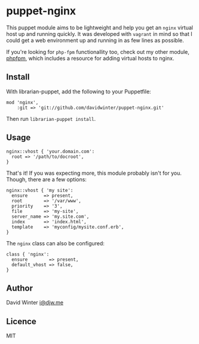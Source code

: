 # puppet-nginx

This puppet module aims to be lightweight and help you get an `nginx` virtual host up and running quickly. It was developed with `vagrant` in mind so that I could get a web environment up and running in as few lines as possible.

If you're looking for `php-fpm` functionallity too, check out my other module, [phpfpm](https://github.com/davidwinter/puppet-phpfpm), which includes a resource for adding virtual hosts to nginx.

## Install

With librarian-puppet, add the following to your Puppetfile:

	mod 'nginx',
		:git => 'git://github.com/davidwinter/puppet-nginx.git'

Then run `librarian-puppet install`.

## Usage

	nginx::vhost { 'your.domain.com':
	  root => '/path/to/docroot',
	}

That's it! If you was expecting more, this module probably isn't for you. Though, there are a few options:

	nginx::vhost { 'my site':
	  ensure      => present,
	  root        => '/var/www',
	  priority    => '3',
	  file        => 'my-site',
	  server_name => 'my.site.com',
	  index       => 'index.html',
	  template    => 'myconfig/mysite.conf.erb',
	}

The `nginx` class can also be configured:

	class { 'nginx':
	  ensure        => present,
	  default_vhost => false,
	}

## Author

David Winter <i@djw.me>

## Licence

MIT
